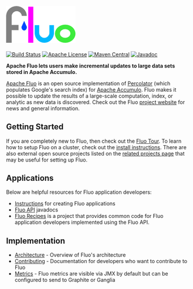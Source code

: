 [![Fluo][logo]][fluo]
---
[![Build Status][ti]][tl] [![Apache License][li]][ll] [![Maven Central][mi]][ml] [![Javadoc][ji]][jl]

**Apache Fluo lets users make incremental updates to large data sets stored in Apache Accumulo.**

[Apache Fluo][fluo] is an open source implementation of [Percolator][percolator] (which populates
Google's search index) for [Apache Accumulo][accumulo]. Fluo makes it possible to update the results
of a large-scale computation, index, or analytic as new data is discovered. Check out the Fluo
[project website][fluo] for news and general information.

## Getting Started

If you are completely new to Fluo, then check out the [Fluo Tour][tour]. To
learn how to setup Fluo on a cluster, check out the [install
instructions][install].  There are also external open source projects listed on
the [related projects page][related] that may be useful for setting
up Fluo.

## Applications

Below are helpful resources for Fluo application developers:

*  [Instructions][apps] for creating Fluo applications
*  [Fluo API][api] javadocs
*  [Fluo Recipes][recipes] is a project that provides common code for Fluo application developers
   implemented using the Fluo API.

## Implementation

*  [Architecture] - Overview of Fluo's architecture
*  [Contributing] - Documentation for developers who want to contribute to Fluo
*  [Metrics] - Fluo metrics are visible via JMX by default but can be configured to send to Graphite
   or Ganglia

[fluo]: https://fluo.apache.org/
[related]: https://fluo.apache.org/related-projects/
[tour]: https://fluo.apache.org/tour/
[accumulo]: https://accumulo.apache.org
[percolator]: https://research.google.com/pubs/pub36726.html
[install]: docs/install.md
[apps]: docs/applications.md
[api]: https://fluo.apache.org/apidocs/
[recipes]: https://github.com/apache/incubator-fluo-recipes
[Metrics]: docs/metrics.md
[Contributing]: docs/contributing.md
[Architecture]: docs/architecture.md
[ti]: https://travis-ci.org/apache/incubator-fluo.svg?branch=master
[tl]: https://travis-ci.org/apache/incubator-fluo
[li]: http://img.shields.io/badge/license-ASL-blue.svg
[ll]: https://github.com/apache/incubator-fluo/blob/master/LICENSE
[mi]: https://maven-badges.herokuapp.com/maven-central/org.apache.fluo/fluo-api/badge.svg
[ml]: https://maven-badges.herokuapp.com/maven-central/org.apache.fluo/fluo-api/
[ji]: https://javadoc-emblem.rhcloud.com/doc/org.apache.fluo/fluo-api/badge.svg
[jl]: http://www.javadoc.io/doc/org.apache.fluo/fluo-api
[logo]: contrib/fluo-logo.png

